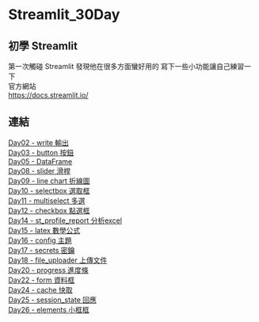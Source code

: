 # Streamlit_30Day
## 初學 Streamlit
第一次觸碰 Streamlit 發現他在很多方面蠻好用的
寫下一些小功能讓自己練習一下\
官方網站\
https://docs.streamlit.io/
## 連結
[Day02 - write 輸出](https://github.com/nigunosong88/Streamlit_30Day/tree/main/Day02)\
[Day03 - button 按鈕](https://github.com/nigunosong88/Streamlit_30Day/tree/main/Day03)\
[Day05 - DataFrame](https://github.com/nigunosong88/Streamlit_30Day/tree/main/Day05)\
[Day08 - slider 滑桿](https://github.com/nigunosong88/Streamlit_30Day/tree/main/Day08)\
[Day09 - line chart 折線圖](https://github.com/nigunosong88/Streamlit_30Day/tree/main/Day09)\
[Day10 - selectbox 選取框](https://github.com/nigunosong88/Streamlit_30Day/tree/main/Day10)\
[Day11 - multiselect 多選](https://github.com/nigunosong88/Streamlit_30Day/tree/main/Day11)\
[Day12 - checkbox 點選框](https://github.com/nigunosong88/Streamlit_30Day/tree/main/Day12)\
[Day14 - st_profile_report 分析excel](https://github.com/nigunosong88/Streamlit_30Day/tree/main/Day14)\
[Day15 - latex 數學公式](https://github.com/nigunosong88/Streamlit_30Day/tree/main/Day15)\
[Day16 - config 主題](https://github.com/nigunosong88/Streamlit_30Day/tree/main/Day16)\
[Day17 - secrets 密鑰](https://github.com/nigunosong88/Streamlit_30Day/tree/main/Day17)\
[Day18 - file_uploader 上傳文件](https://github.com/nigunosong88/Streamlit_30Day/tree/main/Day18)\
[Day20 - progress 進度條](https://github.com/nigunosong88/Streamlit_30Day/tree/main/Day20)\
[Day22 - form 資料框](https://github.com/nigunosong88/Streamlit_30Day/tree/main/Day22)\
[Day24 - cache 快取](https://github.com/nigunosong88/Streamlit_30Day/tree/main/Day24)\
[Day25 - session_state 回應](https://github.com/nigunosong88/Streamlit_30Day/tree/main/Day25)\
[Day26 - elements 小框框](https://github.com/nigunosong88/Streamlit_30Day/tree/main/Day26)
